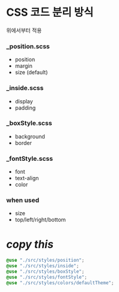 # CSS 코드 분리 방식

위에서부터 적용

### _position.scss
- position
- margin
- size (default)


### _inside.scss
- display
- padding

### _boxStyle.scss
- background
- border

### _fontStyle.scss
- font
- text-align
- color


### when used
- size
- top/left/right/bottom

# _copy this_
```scss
@use "./src/styles/position";
@use "./src/styles/inside";
@use "./src/styles/boxStyle";
@use "./src/styles/fontStyle";
@use "./src/styles/colors/defaultTheme";
```